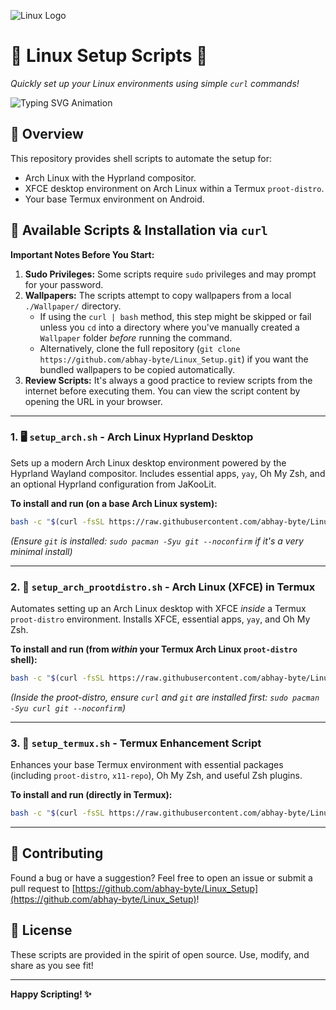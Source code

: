 
![Linux Logo](https://raw.githubusercontent.com/saadeghi/saadeghi/master/static/linux.svg)

# 🐧 Linux Setup Scripts 🐧

*Quickly set up your Linux environments using simple `curl` commands!*

![Typing SVG Animation](https://raw.githubusercontent.com/saadeghi/saadeghi/master/static/typing.svg)

## 🚀 Overview

This repository provides shell scripts to automate the setup for:
- Arch Linux with the Hyprland compositor.
- XFCE desktop environment on Arch Linux within a Termux `proot-distro`.
- Your base Termux environment on Android.

## 📜 Available Scripts & Installation via `curl`

**Important Notes Before You Start:**

1. **Sudo Privileges:** Some scripts require `sudo` privileges and may prompt for your password.
2. **Wallpapers:** The scripts attempt to copy wallpapers from a local `./Wallpaper/` directory.
   - If using the `curl | bash` method, this step might be skipped or fail unless you `cd` into a directory where you've manually created a `Wallpaper` folder *before* running the command.
   - Alternatively, clone the full repository (`git clone https://github.com/abhay-byte/Linux_Setup.git`) if you want the bundled wallpapers to be copied automatically.
3. **Review Scripts:** It's always a good practice to review scripts from the internet before executing them. You can view the script content by opening the URL in your browser.

---

### 1. 🖥️ `setup_arch.sh` - Arch Linux Hyprland Desktop

Sets up a modern Arch Linux desktop environment powered by the Hyprland Wayland compositor. Includes essential apps, `yay`, Oh My Zsh, and an optional Hyprland configuration from JaKooLit.

**To install and run (on a base Arch Linux system):**

```bash
bash -c "$(curl -fsSL https://raw.githubusercontent.com/abhay-byte/Linux_Setup/main/setup_arch.sh)"
```

*(Ensure `git` is installed: `sudo pacman -Syu git --noconfirm` if it's a very minimal install)*

---

### 2. 📱 `setup_arch_prootdistro.sh` - Arch Linux (XFCE) in Termux

Automates setting up an Arch Linux desktop with XFCE *inside* a Termux `proot-distro` environment. Installs XFCE, essential apps, `yay`, and Oh My Zsh.

**To install and run (from *within* your Termux Arch Linux `proot-distro` shell):**

```bash
bash -c "$(curl -fsSL https://raw.githubusercontent.com/abhay-byte/Linux_Setup/main/setup_arch_prootdistro.sh)"
```

*(Inside the proot-distro, ensure `curl` and `git` are installed first: `sudo pacman -Syu curl git --noconfirm`)*

---

### 3. 🚀 `setup_termux.sh` - Termux Enhancement Script

Enhances your base Termux environment with essential packages (including `proot-distro`, `x11-repo`), Oh My Zsh, and useful Zsh plugins.

**To install and run (directly in Termux):**

```bash
bash -c "$(curl -fsSL https://raw.githubusercontent.com/abhay-byte/Linux_Setup/main/setup_termux.sh)"
```

---

## 🤝 Contributing

Found a bug or have a suggestion? Feel free to open an issue or submit a pull request to [https://github.com/abhay-byte/Linux_Setup](https://github.com/abhay-byte/Linux_Setup)!

## 📜 License

These scripts are provided in the spirit of open source. Use, modify, and share as you see fit!

---

**Happy Scripting! ✨**
